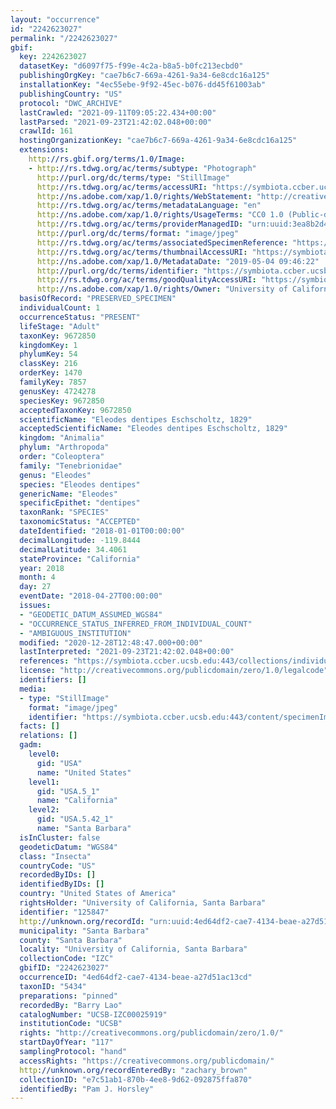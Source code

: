 ```yaml
---
layout: "occurrence"
id: "2242623027"
permalink: "/2242623027"
gbif:
  key: 2242623027
  datasetKey: "d6097f75-f99e-4c2a-b8a5-b0fc213ecbd0"
  publishingOrgKey: "cae7b6c7-669a-4261-9a34-6e8cdc16a125"
  installationKey: "4ec55ebe-9f92-45ec-b076-dd45f61003ab"
  publishingCountry: "US"
  protocol: "DWC_ARCHIVE"
  lastCrawled: "2021-09-11T09:05:22.434+00:00"
  lastParsed: "2021-09-23T21:42:02.048+00:00"
  crawlId: 161
  hostingOrganizationKey: "cae7b6c7-669a-4261-9a34-6e8cdc16a125"
  extensions:
    http://rs.gbif.org/terms/1.0/Image:
    - http://rs.tdwg.org/ac/terms/subtype: "Photograph"
      http://purl.org/dc/terms/type: "StillImage"
      http://rs.tdwg.org/ac/terms/accessURI: "https://symbiota.ccber.ucsb.edu:443/content/specimenImages/UCSB_IZC/UCSB-IZC00025/UCSB-IZC00025919_lg.jpg"
      http://ns.adobe.com/xap/1.0/rights/WebStatement: "http://creativecommons.org/publicdomain/zero/1.0/"
      http://rs.tdwg.org/ac/terms/metadataLanguage: "en"
      http://ns.adobe.com/xap/1.0/rights/UsageTerms: "CC0 1.0 (Public-domain)"
      http://rs.tdwg.org/ac/terms/providerManagedID: "urn:uuid:3ea8b2d4-e08e-43a9-81ab-63de335cbc7f"
      http://purl.org/dc/terms/format: "image/jpeg"
      http://rs.tdwg.org/ac/terms/associatedSpecimenReference: "https://symbiota.ccber.ucsb.edu:443/collections/individual/index.php?occid=125847"
      http://rs.tdwg.org/ac/terms/thumbnailAccessURI: "https://symbiota.ccber.ucsb.edu:443/content/specimenImages/UCSB_IZC/UCSB-IZC00025/UCSB-IZC00025919_tn.jpg"
      http://ns.adobe.com/xap/1.0/MetadataDate: "2019-05-04 09:46:22"
      http://purl.org/dc/terms/identifier: "https://symbiota.ccber.ucsb.edu:443/content/specimenImages/UCSB_IZC/UCSB-IZC00025/UCSB-IZC00025919_lg.jpg"
      http://rs.tdwg.org/ac/terms/goodQualityAccessURI: "https://symbiota.ccber.ucsb.edu:443/content/specimenImages/UCSB_IZC/UCSB-IZC00025/UCSB-IZC00025919.jpg"
      http://ns.adobe.com/xap/1.0/rights/Owner: "University of California, Santa Barbara"
  basisOfRecord: "PRESERVED_SPECIMEN"
  individualCount: 1
  occurrenceStatus: "PRESENT"
  lifeStage: "Adult"
  taxonKey: 9672850
  kingdomKey: 1
  phylumKey: 54
  classKey: 216
  orderKey: 1470
  familyKey: 7857
  genusKey: 4724278
  speciesKey: 9672850
  acceptedTaxonKey: 9672850
  scientificName: "Eleodes dentipes Eschscholtz, 1829"
  acceptedScientificName: "Eleodes dentipes Eschscholtz, 1829"
  kingdom: "Animalia"
  phylum: "Arthropoda"
  order: "Coleoptera"
  family: "Tenebrionidae"
  genus: "Eleodes"
  species: "Eleodes dentipes"
  genericName: "Eleodes"
  specificEpithet: "dentipes"
  taxonRank: "SPECIES"
  taxonomicStatus: "ACCEPTED"
  dateIdentified: "2018-01-01T00:00:00"
  decimalLongitude: -119.8444
  decimalLatitude: 34.4061
  stateProvince: "California"
  year: 2018
  month: 4
  day: 27
  eventDate: "2018-04-27T00:00:00"
  issues:
  - "GEODETIC_DATUM_ASSUMED_WGS84"
  - "OCCURRENCE_STATUS_INFERRED_FROM_INDIVIDUAL_COUNT"
  - "AMBIGUOUS_INSTITUTION"
  modified: "2020-12-28T12:48:47.000+00:00"
  lastInterpreted: "2021-09-23T21:42:02.048+00:00"
  references: "https://symbiota.ccber.ucsb.edu:443/collections/individual/index.php?occid=125847"
  license: "http://creativecommons.org/publicdomain/zero/1.0/legalcode"
  identifiers: []
  media:
  - type: "StillImage"
    format: "image/jpeg"
    identifier: "https://symbiota.ccber.ucsb.edu:443/content/specimenImages/UCSB_IZC/UCSB-IZC00025/UCSB-IZC00025919_lg.jpg"
  facts: []
  relations: []
  gadm:
    level0:
      gid: "USA"
      name: "United States"
    level1:
      gid: "USA.5_1"
      name: "California"
    level2:
      gid: "USA.5.42_1"
      name: "Santa Barbara"
  isInCluster: false
  geodeticDatum: "WGS84"
  class: "Insecta"
  countryCode: "US"
  recordedByIDs: []
  identifiedByIDs: []
  country: "United States of America"
  rightsHolder: "University of California, Santa Barbara"
  identifier: "125847"
  http://unknown.org/recordId: "urn:uuid:4ed64df2-cae7-4134-beae-a27d51ac13cd"
  municipality: "Santa Barbara"
  county: "Santa Barbara"
  locality: "University of California, Santa Barbara"
  collectionCode: "IZC"
  gbifID: "2242623027"
  occurrenceID: "4ed64df2-cae7-4134-beae-a27d51ac13cd"
  taxonID: "5434"
  preparations: "pinned"
  recordedBy: "Barry Lao"
  catalogNumber: "UCSB-IZC00025919"
  institutionCode: "UCSB"
  rights: "http://creativecommons.org/publicdomain/zero/1.0/"
  startDayOfYear: "117"
  samplingProtocol: "hand"
  accessRights: "https://creativecommons.org/publicdomain/"
  http://unknown.org/recordEnteredBy: "zachary_brown"
  collectionID: "e7c51ab1-870b-4ee8-9d62-092875ffa870"
  identifiedBy: "Pam J. Horsley"
---
```

